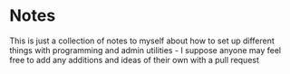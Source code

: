 # Notes

This is just a collection of notes to myself about how to set up different things with programming and admin utilities - I suppose anyone may feel free to add any additions and ideas of their own with a pull request